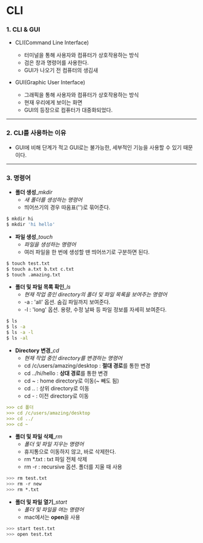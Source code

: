 # CLI



### **1. CLI & GUI**

- CLI(Command Line Interface)

     - 터미널을 통해 사용자와 컴퓨터가 상호작용하는 방식
     - 검은 창과 명령어를 사용한다.
     - GUI가 나오기 전 컴퓨터의 생김새

     

- GUI(Graphic User Interface)

  - 그래픽을 통해 사용자와 컴퓨터가 상호작용하는 방식
  - 현재 우리에게 보이는 화면
  - GUI의 등장으로 컴퓨터가 대중화되었다.

  

---

 

### **2. CLI를 사용하는 이유**

   - GUI에 비해 단계가 적고 GUI로는 불가능한, 세부적인 기능을 사용할 수 있기 때문이다.



---



 ### **3. 명령어**

- **폴더 생성**_*mkdir*
     - *새 폴더를 생성하는 명령어*
     - 띄어쓰기의 경우 따옴표('')로 묶어준다.


```bash
$ mkdir hi
$ mkdir 'hi hello'
```



- **파일 생성**_*touch*
  - *파일을 생성하는 명령어*
  - 여러 파일을 한 번에 생성할 땐 띄어쓰기로 구분하면 된다. 

```bash
$ touch test.txt
$ touch a.txt b.txt c.txt
$ touch .amazing.txt
```



- **폴더 및 파일 목록 확인**_*ls*
     - *현재 작업 중인 directory의 폴더 및 파일 목록을 보여주는 명령어*
     - -a : 'all' 옵션. 숨김 파일까지 보여준다.
     - -l : 'long' 옵션. 용량, 수정 날짜 등 파일 정보를 자세히 보여준다.

```bash
$ ls
$ ls -a
$ ls -a -l
$ ls -al
```



- **Directory 변경**_*cd*
     - *현재 작업 중인 directory를 변경하는 명령어*
     - cd /c/users/amazing/desktop : **절대 경로**를 통한 변경
     - cd ../hi/hello : **상대 경로**를 통한 변경
     - cd ~ : home directory로 이동(~ 빼도 됨)
     - cd .. : 상위 directory로 이동
     - cd - : 이전 directory로 이동

```markdown
>>> cd 폴더
>>> cd /c/users/amazing/desktop
>>> cd ../
>>> cd ~
```



- **폴더 및 파일 삭제**_*rm*
     - *폴더 및 파일 지우는 명령어*
     - 휴지통으로 이동하지 않고, 바로 삭제한다.
     - rm *.txt : txt 파일 전체 삭제
     - rm -r : recursive 옵션. 폴더를 지울 때 사용

```bash
>>> rm test.txt
>>> rm -r new
>>> rm *.txt
```



- **폴더 및 파일 열기**_*start*
  - *폴더 및 파일을 여는 명령어*
  - mac에서는 **open**을 사용

```bash
>>> start test.txt
>>> open test.txt
```



